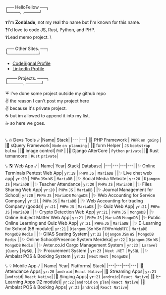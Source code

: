 ╭── HelloFellow ──╮ <br>
╰────. .─────╯

❓I'm **Zonblade**, not my real tho name but I'm known for this name. \
❓I'd love to code JS, Rust, Python, and PHP. \
❓Lead memo project. \


╭──  Other Sites. ──╮ <br>
╰──────────╯
- [CodeSignal Profile](https://app.codesignal.com/profile/zonblade)
- [LinkedIn Profile](https://www.linkedin.com/in/zonblade/)

╭───  Projects. ───╮ <br>
╰─────..─────╯

☔ I've done some project outside my github repo \
✌ the reason I can't post my project here \
✌ because it's private project. \
☕ but im allowed to append it into my list. \
☕ so here we goes. 
<br><br>

⤥ 🔥 Devs Tools ⤦
|Name| Stack|
|---|---|
|🎉 PHP Framework | `PHPR` `on going` |
|🎉 sQuery Framework| `Node` `on planning` |
|🎉 form Helper |  `JS` `bootstrap` `bulma` |
|🎉 image control| `PHP` |
|🎉 Django AlterCore | `Python` `private`|
|🎉 Rust temancore | `Rust` `private`|

⤥ 🌎 Web App ⤦
| Name| Year| Stack| Database|
|---|---|---|---|
|✨ Online Terminals Pentest Web App| `yr:19` | `PHPm` `JS` | `MariaDB` |
|✨ Live chat web app| `yr:20` | `PHPm` `JSm` `WS` | `MariaDB` |
|✨ Social Media Website| `yr:20` | `Djangom` `JS` | `MariaDB` |
|✨ Teacher Attendance| `yr:20` | `PHPm` `JS` | `MariaDB` |
|✨ Files Sharing Web App| `yr:20` | `PHPm` `JS` | `MariaDB` |
|✨ Journal Management for School| `yr:20` | `PHPm` `JS` | `MariaDB` `MongoDB` |
|✨ Web Accounting for Service Company| `yr:21` | `PHPm` `JS` | `MariaDB` |
|✨ Web Accounting for trading Company (goods)| `yr:21` | `PHPm` `JS` | `MariaDB` |
|✨ Quiz Web App| `yr:21` | `PHPm` `JS` | `MariaDB` |
|✨ Crypto Detection Web App| `yr:21` | `PHPm` `JS` | `MongoDB` |
|✨ Online Subject Matter Web App| `yr:21` | `PHPm` `JS` | `MariaDB` `MongoDB` |
|✨ Public Online Learning and Quiz Web App| `yr:21` | `PHPm` `JS` |  `MariaDB` |
|✨ E-Learning for School (58 module)| `yr:21` | `Djangom` `JSm` `WSm` `RTMPm` `WebRTC` | `MariaDB` `MongoDB` `Redis` |
|✨ GIIAS Seating System| `yr:22` | `Djangom` `JSm` `WS` | `MongoDB` `Redis` |
|✨ Online School/Presence System Merdeka| `yr:22` | `Djangom` `JSm` `WS` | `MongoDB` `Redis` |
|✨ Avter.co.id Cargo Management System | `yr:23` | `Laravel` `jQuery` | `MySQL` |
|✨ Procurement System | `yr:23` | `Next` `.NET` | `MySQL` |
|✨ Ambalat POS & Booking System | `yr:23` | `Next` `Nest` | `MongoDB` |

⤥ 💡 Mobile App ⤦
| Name| Year| Platforms| Stack|
|---|---|---|---|
|🍩 Attendance Apps| `yr:20` |`android`| `React Native`|
|🍩 Streaming Apps| `yr:21` |`android`| `React Native`|
|🍩 Singing Apps| `yr:21` |`android`| `React Native`|
|🍩 E-Learning Apps (12 module)| `yr:22` |`android` `on plan`| `React Native`|
|🍩 Ambalat POS & Booking Apps| `yr:23` |`android`| `React Native`|
